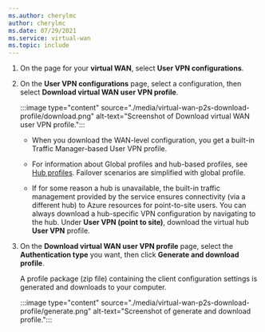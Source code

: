 ```yaml
---
ms.author: cherylmc
author: cherylmc
ms.date: 07/29/2021
ms.service: virtual-wan
ms.topic: include
---
```


1. On the page for your **virtual WAN**, select **User VPN configurations**.
1. On the **User VPN configurations** page, select a configuration, then select **Download virtual WAN user VPN profile**.

   :::image type="content" source="./media/virtual-wan-p2s-download-profile/download.png" alt-text="Screenshot of Download virtual WAN user VPN profile.":::

   * When you download the WAN-level configuration, you get a built-in Traffic Manager-based User VPN profile. 
   
   * For information about Global profiles and hub-based profiles, see [Hub profiles](../articles/virtual-wan/global-hub-profile.md). Failover scenarios are simplified with global profile.

   * If for some reason a hub is unavailable, the built-in traffic management provided by the service ensures connectivity (via a different hub) to Azure resources for point-to-site users. You can always download a hub-specific VPN configuration by navigating to the hub. Under **User VPN (point to site)**, download the virtual hub **User VPN** profile.
1. On the **Download virtual WAN user VPN profile** page, select the **Authentication type** you want, then click **Generate and download profile**. 

   A profile package (zip file) containing the client configuration settings is generated and downloads to your computer.

   :::image type="content" source="./media/virtual-wan-p2s-download-profile/generate.png" alt-text="Screenshot of generate and download profile.":::

